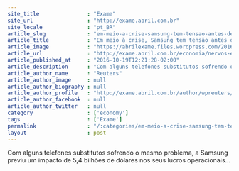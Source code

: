 ```yaml
---
site_title               : "Exame"
site_url                 : "http://exame.abril.com.br"
site_locale              : "pt_BR"
article_slug             : "em-meio-a-crise-samsung-tem-tensao-antes-de-revisao-anual"
article_title            : "Em meio à crise, Samsung tem tensão antes de revisão anual"
article_image            : "https://abrilexame.files.wordpress.com/2016/10/size_960_16_9_2016-10-10t135933z_1089400619_s1beugehrpaa_rtrmadp_3_usa-samsung.jpg?quality=70&strip=all&w=960"
article_url              : "http://exame.abril.com.br/economia/nervos-estao-a-flor-da-pele-na-samsung-antes-de-revisao-anual-em-meio-a-crise/"
article_published_at     : "2016-10-19T12:21:28-02:00"
article_description      : "Com alguns telefones substitutos sofrendo o mesmo problema, a Samsung previu um impacto de 5,4 bilhões de dólares nos seus lucros operacionais..."
article_author_name      : "Reuters"
article_author_image     : null
article_author_biography : null
article_author_profile   : "http://exame.abril.com.br/author/wpreuters/"
article_author_facebook  : null
article_author_twitter   : null
category                 : ['economy']
tags                     : ['Exame']
permalink                : "/:categories/em-meio-a-crise-samsung-tem-tensao-antes-de-revisao-anual/"
layout                   : post
---
```


Com alguns telefones substitutos sofrendo o mesmo problema, a Samsung previu um impacto de 5,4 bilhões de dólares nos seus lucros operacionais...
